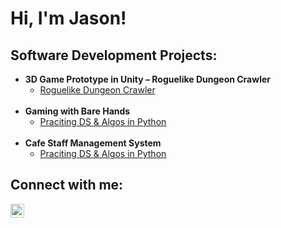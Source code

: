 <h1>Hi, I'm Jason!
  
<h2> Software Development Projects:</h2>

- <b>3D Game Prototype in Unity – Roguelike Dungeon Crawler</b>
  - [Roguelike Dungeon Crawler](https://github.com/Siythus/3D-Game-Prototype-in-Unity)
  <br>
- <b>Gaming with Bare Hands</b>
  - [Praciting DS & Algos in Python](https://github.com/joshmadakor1/Algorithms-Practice)
  <br>
- <b>Cafe Staff Management System</b>
  - [Praciting DS & Algos in Python](https://github.com/joshmadakor1/Algorithms-Practice)

<h2> Connect with me:</h2>

[<img align="left" alt="Siythus | LinkedIn" width="22px" src="https://cdn.jsdelivr.net/npm/simple-icons@v3/icons/linkedin.svg" />][linkedin]

[linkedin]: https://www.linkedin.com/in/jason-cheong-34b92911b
